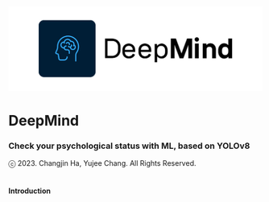 ![ ](imgs/ic_deepMind_h.png)</br>
# DeepMind</br>
### Check your psychological status with ML, based on YOLOv8<br>
ⓒ 2023. Changjin Ha, Yujee Chang. All Rights Reserved.<br><br>

#### Introduction
